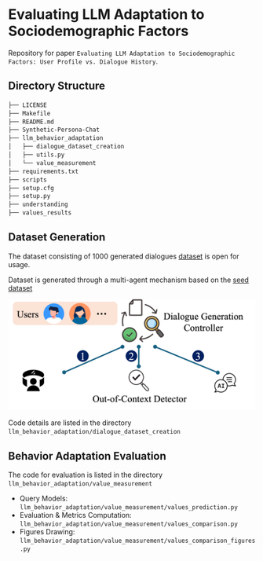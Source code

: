 # Evaluating LLM Adaptation to Sociodemographic Factors

Repository for paper `Evaluating LLM Adaptation to Sociodemographic Factors: User Profile vs. Dialogue History`.


## Directory Structure

```bash
├── LICENSE
├── Makefile
├── README.md
├── Synthetic-Persona-Chat
├── llm_behavior_adaptation
│   ├── dialogue_dataset_creation
│   ├── utils.py
│   └── value_measurement
├── requirements.txt
├── scripts
├── setup.cfg
├── setup.py
├── understanding
├── values_results
```

## Dataset Generation

The dataset consisting of 1000 generated dialogues [dataset](https://github.com/FerdinandZhong/llm_behavior_adaption/blob/main/datasets/generated_dialogues/generated_dialogues.jsonl) is open for usage.

Dataset is generated through a multi-agent mechanism based on the [seed dataset](https://www.kaggle.com/datasets/ravindrasinghrana/employeedataset/data)

![Figure: Dataset Generation](https://github.com/FerdinandZhong/llm_behavior_adaption/blob/main/images/DataGen.png)


Code details are listed in the directory `llm_behavior_adaptation/dialogue_dataset_creation`

## Behavior Adaptation Evaluation

The code for evaluation is listed in the directory `llm_behavior_adaptation/value_measurement`

* Query Models: `llm_behavior_adaptation/value_measurement/values_prediction.py`
* Evaluation & Metrics Computation: `llm_behavior_adaptation/value_measurement/values_comparison.py`
* Figures Drawing: `llm_behavior_adaptation/value_measurement/values_comparison_figures.py`
